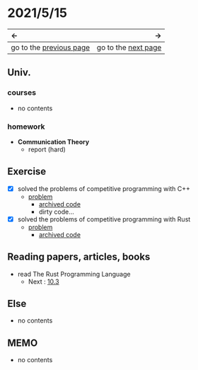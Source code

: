 # 2021/5/15
|←|→|
|:---|---:|
go to the [previous page](./14th.md) | go to the [next page](./16th.md)

## Univ.
### courses
- no contents

### homework
- **Communication Theory**
    - report (hard)

## Exercise
- [x] solved the problems of competitive programming with C++
    - [problem](https://atcoder.jp/contests/typical90/tasks/typical90_f)
        - [archived code](https://github.com/OtsuKotsu/competition_cpp/blob/main/archive/typical90/06.cpp)
        - dirty code...
- [x] solved the problems of competitive programming with Rust
    - [problem](https://atcoder.jp/contests/abc187/tasks/abc187_d)
        - [archived code](https://github.com/OtsuKotsu/training_rust/blob/main/archive/ABC/ABC187/d.rs)

## Reading papers, articles, books
- read The Rust Programming Language
    - Next : [10.3](https://doc.rust-jp.rs/book-ja/ch10-03-lifetime-syntax.html)

## Else
- no contents

## MEMO
- no contents
